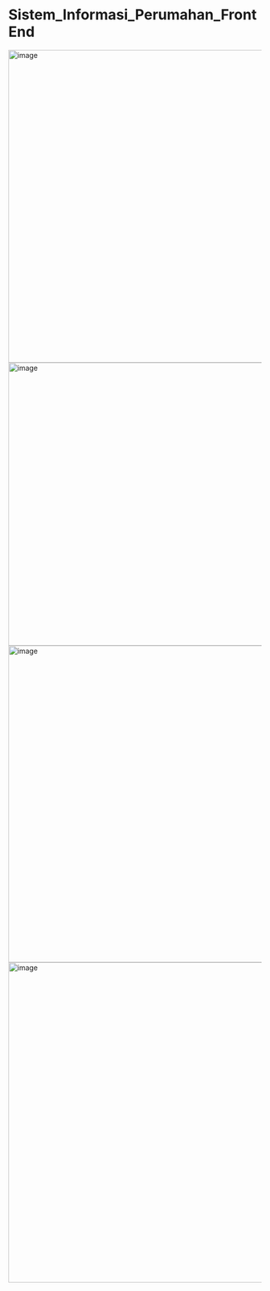 # Sistem_Informasi_Perumahan_FrontEnd

<img width="1294" height="622" alt="image" src="https://github.com/user-attachments/assets/0d157080-1de9-47d5-877f-56a2f4e0d591" />

<img width="1265" height="563" alt="image" src="https://github.com/user-attachments/assets/187940f3-0413-4adb-8736-d0bfdb63a0ba" />

<img width="1280" height="630" alt="image" src="https://github.com/user-attachments/assets/9a8ef78e-f234-4d72-9633-96712bc5e7d6" />

<img width="1096" height="637" alt="image" src="https://github.com/user-attachments/assets/8e9c9003-b6a4-45aa-b576-a330eaa381a3" />

